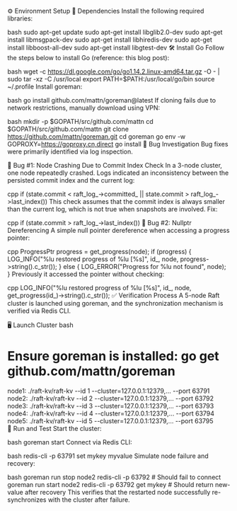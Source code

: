 ⚙️ Environment Setup
🧩 Dependencies
Install the following required libraries:

bash
sudo apt-get update
sudo apt-get install libglib2.0-dev
sudo apt-get install libmsgpack-dev
sudo apt-get install libhiredis-dev
sudo apt-get install libboost-all-dev
sudo apt-get install libgtest-dev
🛠️ Install Go
Follow the steps below to install Go (reference: this blog post):

bash
wget -c https://dl.google.com/go/go1.14.2.linux-amd64.tar.gz -O - | sudo tar -xz -C /usr/local
export PATH=$PATH:/usr/local/go/bin
source ~/.profile
Install goreman:

bash
go install github.com/mattn/goreman@latest
If cloning fails due to network restrictions, manually download using VPN:

bash
mkdir -p $GOPATH/src/github.com/mattn
cd $GOPATH/src/github.com/mattn
git clone https://github.com/mattn/goreman.git
cd goreman
go env -w GOPROXY=https://goproxy.cn,direct
go install
🐞 Bug Investigation
Bug fixes were primarily identified via log inspection.

🐛 Bug #1: Node Crashing Due to Commit Index Check
In a 3-node cluster, one node repeatedly crashed. Logs indicated an inconsistency between the persisted commit index and the current log:

cpp
if (state.commit < raft_log_->committed_ || state.commit > raft_log_->last_index())
This check assumes that the commit index is always smaller than the current log, which is not true when snapshots are involved. Fix:

cpp
if (state.commit > raft_log_->last_index())
🐛 Bug #2: Nullptr Dereferencing
A simple null pointer dereference when accessing a progress pointer:

cpp
ProgressPtr progress = get_progress(node);
if (progress) {
  LOG_INFO("%lu restored progress of %lu [%s]", id_, node, progress->string().c_str());
} else {
  LOG_ERROR("Progress for %lu not found", node);
}
Previously it accessed the pointer without checking:

cpp
LOG_INFO("%lu restored progress of %lu [%s]", id_, node, get_progress(id_)->string().c_str());
✅ Verification Process
A 5-node Raft cluster is launched using goreman, and the synchronization mechanism is verified via Redis CLI.

🖥️ Launch Cluster
bash
# Ensure goreman is installed: go get github.com/mattn/goreman

node1: ./raft-kv/raft-kv --id 1 --cluster=127.0.0.1:12379,... --port 63791  
node2: ./raft-kv/raft-kv --id 2 --cluster=127.0.0.1:12379,... --port 63792  
node3: ./raft-kv/raft-kv --id 3 --cluster=127.0.0.1:12379,... --port 63793  
node4: ./raft-kv/raft-kv --id 4 --cluster=127.0.0.1:12379,... --port 63794  
node5: ./raft-kv/raft-kv --id 5 --cluster=127.0.0.1:12379,... --port 63795  
🚀 Run and Test
Start the cluster:

bash
goreman start
Connect via Redis CLI:

bash
redis-cli -p 63791
set mykey myvalue
Simulate node failure and recovery:

bash
goreman run stop node2
redis-cli -p 63792   # Should fail to connect
goreman run start node2
redis-cli -p 63792
get mykey            # Should return new-value after recovery
This verifies that the restarted node successfully re-synchronizes with the cluster after failure.
